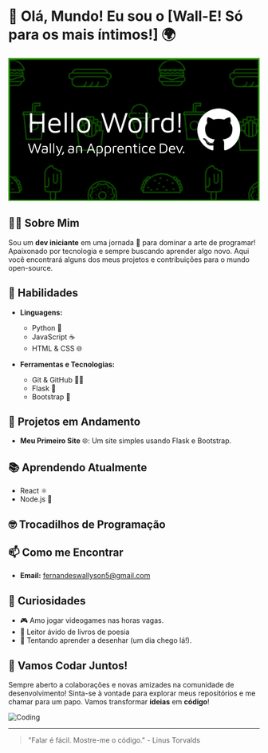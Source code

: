 # 👋 Olá, Mundo! Eu sou o [Wall-E! Só para os mais íntimos!] 🌍

![Banner](github-header-image-1.png)

## 👨‍💻 Sobre Mim

Sou um **dev iniciante** em uma jornada 🚀 para dominar a arte de programar! Apaixonado por tecnologia e sempre buscando aprender algo novo. Aqui você encontrará alguns dos meus projetos e contribuições para o mundo open-source.

## 🔧 Habilidades

- **Linguagens:**
  - Python 🐍
  - JavaScript ☕
  - HTML & CSS 🌐

- **Ferramentas e Tecnologias:**
  - Git & GitHub 🧑‍💻
  - Flask 🥂
  - Bootstrap 👢

## 🚧 Projetos em Andamento

- **Meu Primeiro Site** 🌐: Um site simples usando Flask e Bootstrap.

## 📚 Aprendendo Atualmente

- React ⚛️
- Node.js 🌳

## 🤓 Trocadilhos de Programação

## 📫 Como me Encontrar

- **Email:** [fernandeswallyson5@gmail.com](mailto:fernandeswallyson5@gmail.com)

## 🌟 Curiosidades

- 🎮 Amo jogar videogames nas horas vagas.
- 📖 Leitor ávido de livros de poesia
- 🎨 Tentando aprender a desenhar (um dia chego lá!).

## 🚀 Vamos Codar Juntos!

Sempre aberto a colaborações e novas amizades na comunidade de desenvolvimento! Sinta-se à vontade para explorar meus repositórios e me chamar para um papo. Vamos transformar **ideias** em **código**!

![Coding](https://via.placeholder.com/400x100.png?text=Keep+Calm+and+Code+On)

---

> "Falar é fácil. Mostre-me o código." - Linus Torvalds
